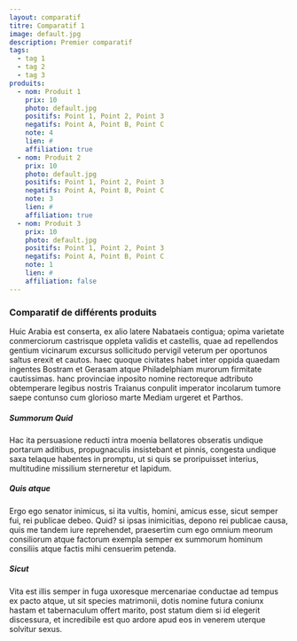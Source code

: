 ```yaml
---
layout: comparatif
titre: Comparatif 1
image: default.jpg
description: Premier comparatif
tags:
  - tag 1
  - tag 2
  - tag 3
produits:
  - nom: Produit 1
    prix: 10
    photo: default.jpg
    positifs: Point 1, Point 2, Point 3
    negatifs: Point A, Point B, Point C
    note: 4
    lien: #
    affiliation: true
  - nom: Produit 2
    prix: 10
    photo: default.jpg
    positifs: Point 1, Point 2, Point 3
    negatifs: Point A, Point B, Point C
    note: 3
    lien: #
    affiliation: true
  - nom: Produit 3
    prix: 10
    photo: default.jpg
    positifs: Point 1, Point 2, Point 3
    negatifs: Point A, Point B, Point C
    note: 1
    lien: #
    affiliation: false
---
```


### Comparatif de différents produits  
Huic Arabia est conserta, ex alio latere Nabataeis contigua; opima varietate conmerciorum castrisque oppleta validis et castellis, quae ad repellendos gentium vicinarum excursus sollicitudo pervigil veterum per oportunos saltus erexit et cautos. haec quoque civitates habet inter oppida quaedam ingentes Bostram et Gerasam atque Philadelphiam murorum firmitate cautissimas. hanc provinciae inposito nomine rectoreque adtributo obtemperare legibus nostris Traianus conpulit imperator incolarum tumore saepe contunso cum glorioso marte Mediam urgeret et Parthos.


##### Summorum Quid
Hac ita persuasione reducti intra moenia bellatores obseratis undique portarum aditibus, propugnaculis insistebant et pinnis, congesta undique saxa telaque habentes in promptu, ut si quis se proripuisset interius, multitudine missilium sterneretur et lapidum.  

##### Quis atque
Ergo ego senator inimicus, si ita vultis, homini, amicus esse, sicut semper fui, rei publicae debeo. Quid? si ipsas inimicitias, depono rei publicae causa, quis me tandem iure reprehendet, praesertim cum ego omnium meorum consiliorum atque factorum exempla semper ex summorum hominum consiliis atque factis mihi censuerim petenda.  

##### Sicut
Vita est illis semper in fuga uxoresque mercenariae conductae ad tempus ex pacto atque, ut sit species matrimonii, dotis nomine futura coniunx hastam et tabernaculum offert marito, post statum diem si id elegerit discessura, et incredibile est quo ardore apud eos in venerem uterque solvitur sexus.
